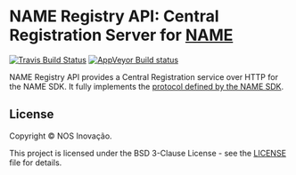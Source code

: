 # NAME Registry API: Central Registration Server for [NAME](https://github.com/nosinovacao/name-sdk)
[![Travis Build Status](https://travis-ci.org/nosinovacao/name-registry-api.svg?branch=master)](https://travis-ci.org/nosinovacao/name-registry-api)
[![AppVeyor Build status](https://ci.appveyor.com/api/projects/status/urejv3w2ir1l8rkh/branch/master?svg=true)](https://ci.appveyor.com/project/nosinovacao/name-registry-api/branch/master)

NAME Registry API provides a Central Registration service over HTTP for the NAME SDK. It fully implements the [protocol defined by the NAME SDK](https://github.com/nosinovacao/name-sdk/wiki/Central-Registration).

## License
Copyright © NOS Inovação.

This project is licensed under the BSD 3-Clause License - see the [LICENSE](LICENSE) file for details.